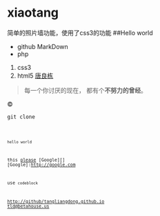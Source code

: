# xiaotang
简单的照片墙功能，使用了css3的功能
##Hello world

 - github MarkDown
 - php

1. css3
2. html5
[唐良栋](http://www.tangliangdong.com)

> 每一个你讨厌的现在，
> 都有个**不努力的曾经**。

&copy;
<pre><code>git clone</pre><code>

    hello world

this [please](http://www.apple.com.cn)
[Google][]
[Google]:http://google.com

use `codeblock`

<http://github/tangliangdong.github.io>
<tld@betahouse.us>

 
